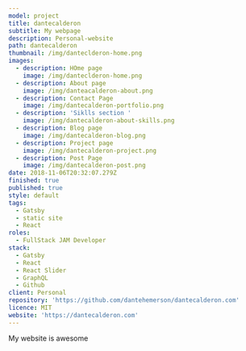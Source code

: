 ```yaml
---
model: project
title: dantecalderon
subtitle: My webpage
description: Personal-website
path: dantecalderon
thumbnail: /img/danteclderon-home.png
images:
  - description: HOme page
    image: /img/danteclderon-home.png
  - description: About page
    image: /img/danteacalderon-about.png
  - description: Contact Page
    image: /img/dantecalderon-portfolio.png
  - description: 'Siklls section '
    image: /img/dantecalderon-about-skills.png
  - description: Blog page
    image: /img/dantecalderon-blog.png
  - description: Project page
    image: /img/dantecalderon-project.png
  - description: Post Page
    image: /img/dantecalderon-post.png
date: 2018-11-06T20:32:07.279Z
finished: true
published: true
style: default
tags:
  - Gatsby
  - static site
  - React
roles:
  - FullStack JAM Developer
stack:
  - Gatsby
  - React
  - React Slider
  - GraphQL
  - Github
client: Personal
repository: 'https://github.com/dantehemerson/dantecalderon.com'
licence: MIT
website: 'https://dantecalderon.com'
---
```

My website is awesome
